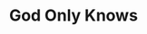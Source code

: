 ---
title: God Only Knows
layout: deck
in_progress: true
era: 2010
description: A James G list utilising our true lord and saviour, Arceus, in all its forms
achievements:

links:
  - href: https://x.com/Whimsicast/status/1830009936882925604
    title: Whimsicast X post
cards:
  pokemon:
    - name: Arceus [C]
      set: AR
      number: AR5
      quantity: 4
      missing_count: 1
    - name: Arceus LV.X
      set: DPP
      number: 53
      quantity: 4
      missing_count: 1
    - name: Arceus [R]
      set: AR
      number: AR3
      quantity: 2
      missing_count: 1
    - name: Arceus [F]
      set: AR
      number: AR8
      quantity: 2
    - name: Arceus [D]
      set: AR
      number: AR1
      quantity: 2
      missing_count: 1
    - name: Arceus [P]
      set: AR
      number: AR7
      quantity: 2
      missing_count: 2
    - name: Arceus [L]
      set: AR
      number: AR6
      quantity: 2
      missing_count: 1
    - name: Arceus [M]
      set: AR
      number: AR9
      quantity: 1
    - name: Arceus [G]
      set: AR
      number: AR2
      quantity: 1
      missing_count: 1
    - name: Arceus [W]
      set: AR
      number: AR4
      quantity: 1
  trainers:
    - name: Pokémon Collector
      set: HS
      number: 97
      quantity: 4
    - name: Professor Oak's New Theory
      set: HS
      number: 101
      quantity: 4
    - name: Cynthia's Feelings
      set: LA
      number: 131
      quantity: 4
    - name: Beginning Door
      set: AR
      number: 82
      quantity: 4
    - name: Expert Belt
      set: AR
      number: 87
      quantity: 2
    - name: Ultimate Zone
      set: AR
      number: 91
      quantity: 4
  energy:
    - name: Double Colorless Energy
      set: HS
      number: 103
      quantity: 4
    - name: Rainbow Energy
      set: HS
      number: 104
      quantity: 4
    - name: Warp Energy
      set: SF
      number: 95
      quantity: 3
    - name: Fire Energy
      set: DP
      number: 124
      quantity: 2
    - name: Fighting Energy
      set: DP
      number: 128
      quantity: 2
    - name: Dark Energy
      set: DP
      number: 129
      quantity: 2
---